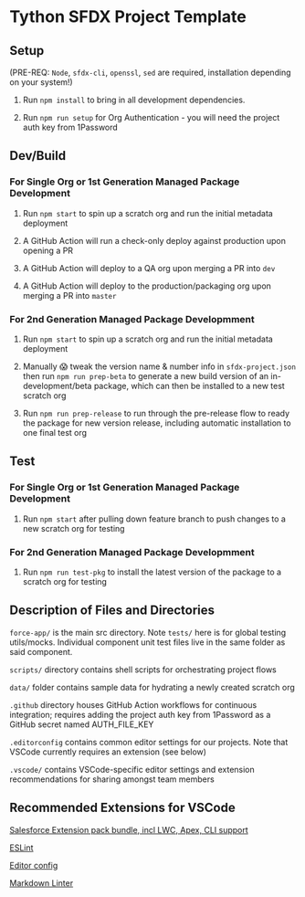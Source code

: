 # Tython SFDX Project Template

## Setup

(PRE-REQ: `Node`, `sfdx-cli`, `openssl`, `sed` are required, installation depending on your system!)

1. Run `npm install` to bring in all development dependencies.

2. Run `npm run setup` for Org Authentication - you will need the project auth key from 1Password

## Dev/Build
### For Single Org or 1st Generation Managed Package Development

1. Run `npm start` to spin up a scratch org and run the initial metadata deployment

2. A GitHub Action will run a check-only deploy against production upon opening a PR

3. A GitHub Action will deploy to a QA org upon merging a PR into `dev`

4. A GitHub Action will deploy to the production/packaging org upon merging a PR into `master`

### For 2nd Generation Managed Package Developmment

1. Run `npm start` to spin up a scratch org and run the initial metadata deployment

2. Manually :scream: tweak the version name & number info in `sfdx-project.json` then run `npm run prep-beta` to generate a new build version of an in-development/beta package, which can then be installed to a new test scratch org

3. Run `npm run prep-release` to run through the pre-release flow to ready the package for new version release, including automatic installation to one final test org

## Test

### For Single Org or 1st Generation Managed Package Development

1. Run `npm start` after pulling down feature branch to push changes to a new scratch org for testing

### For 2nd Generation Managed Package Developmment

1. Run `npm run test-pkg` to install the latest version of the package to a scratch org for testing
## Description of Files and Directories

`force-app/` is the main src directory. Note `tests/` here is for global testing utils/mocks. Individual component unit test files live in the same folder as said component.

`scripts/` directory contains shell scripts for orchestrating project flows

`data/` folder contains sample data for hydrating a newly created scratch org

`.github` directory houses GitHub Action workflows for continuous integration; requires adding the project auth key from 1Password as a GitHub secret named AUTH_FILE_KEY

`.editorconfig` contains common editor settings for our projects. Note that VSCode currently requires an extension (see below)

`.vscode/` contains VSCode-specific editor settings and extension recommendations for sharing amongst team members

## Recommended Extensions for VSCode

[Salesforce Extension pack bundle, incl LWC, Apex, CLI support](https://marketplace.visualstudio.com/items?itemName=salesforce.salesforcedx-vscode)

[ESLint](https://marketplace.visualstudio.com/items?itemName=dbaeumer.vscode-eslint)

[Editor config](https://marketplace.visualstudio.com/items?itemName=EditorConfig.EditorConfig)

[Markdown Linter](https://marketplace.visualstudio.com/items?itemName=DavidAnson.vscode-markdownlint)
